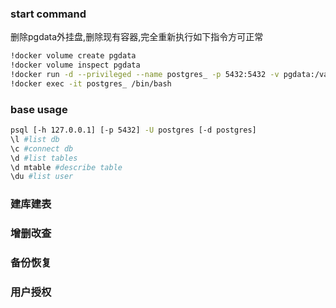 ### start command
删除pgdata外挂盘,删除现有容器,完全重新执行如下指令方可正常
```bash
!docker volume create pgdata
!docker volume inspect pgdata
!docker run -d --privileged --name postgres_ -p 5432:5432 -v pgdata:/var/lib/postgresql/data -e "POSTGRES_PASSWORD=catgo" postgres:alpine
!docker exec -it postgres_ /bin/bash
```

### base usage
```bash
psql [-h 127.0.0.1] [-p 5432] -U postgres [-d postgres]
\l #list db
\c #connect db
\d #list tables
\d mtable #describe table
\du #list user
```

### 建库建表

### 增删改查

### 备份恢复

### 用户授权
